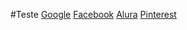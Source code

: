 #Teste
[Google](https://www.google.com/)
[Facebook](https://www.facebook.com/)
[Alura](https://www.alura.com.br/)
[Pinterest](https://br.pinterest.com/)
